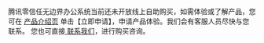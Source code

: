 腾讯零信任无边界办公系统当前还未开放线上自助购买，如需体验或了解产品，您可在 [产品介绍页]() 单击【立即申请】，申请产品体验。我们会有客服人员尽快与您联系。
您也可直接[ 联系我们](https://cloud.tencent.com/about/connect)，进行购买咨询。
